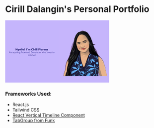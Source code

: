 # Cirill Dalangin's Personal Portfolio

<img src="./src/assets/LandingIMG.jpg" alt="Landing Page" height="200px;"/>

### Frameworks Used:
- React.js
- Tailwind CSS
- [React Vertical Timeline Component](https://github.com/stephane-monnot/react-vertical-timeline)
- [TabGroup from Funk](https://www.npmjs.com/package/@statikly/funk)
